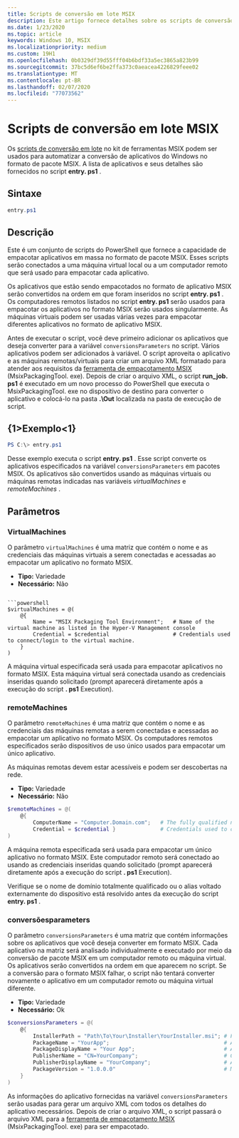 ```yaml
---
title: Scripts de conversão em lote MSIX
description: Este artigo fornece detalhes sobre os scripts de conversão em lote no kit de ferramentas do MSIX.
ms.date: 1/23/2020
ms.topic: article
keywords: Windows 10, MSIX
ms.localizationpriority: medium
ms.custom: 19H1
ms.openlocfilehash: 0b0329df39d55fff04b6bdf33a5ec3865a823b99
ms.sourcegitcommit: 37bc5d6ef6be2ffa373c0aeacea4226829feee02
ms.translationtype: MT
ms.contentlocale: pt-BR
ms.lasthandoff: 02/07/2020
ms.locfileid: "77073562"
---
```

# <a name="msix-batch-conversion-scripts"></a>Scripts de conversão em lote MSIX

Os [scripts de conversão em lote](https://github.com/microsoft/MSIX-Toolkit/tree/master/Scripts/BatchConversion) no kit de ferramentas MSIX podem ser usados para automatizar a conversão de aplicativos do Windows no formato de pacote MSIX. A lista de aplicativos e seus detalhes são fornecidos no script **entry. ps1** .

## <a name="syntax"></a>Sintaxe

```powershell
entry.ps1
```

## <a name="description"></a>Descrição

Este é um conjunto de scripts do PowerShell que fornece a capacidade de empacotar aplicativos em massa no formato de pacote MSIX. Esses scripts serão conectados a uma máquina virtual local ou a um computador remoto que será usado para empacotar cada aplicativo.

Os aplicativos que estão sendo empacotados no formato de aplicativo MSIX serão convertidos na ordem em que foram inseridos no script **entry. ps1** . Os computadores remotos listados no script **entry. ps1** serão usados para empacotar os aplicativos no formato MSIX serão usados singularmente. As máquinas virtuais podem ser usadas várias vezes para empacotar diferentes aplicativos no formato de aplicativo MSIX.

Antes de executar o script, você deve primeiro adicionar os aplicativos que deseja converter para a variável `conversionsParameters` no script. Vários aplicativos podem ser adicionados à variável. O script aproveita o aplicativo e as máquinas remotas/virtuais para criar um arquivo XML formatado para atender aos requisitos da [ferramenta de empacotamento MSIX](..\packaging-tool\mpt-overview.md) (MsixPackagingTool. exe). Depois de criar o arquivo XML, o script **run_job. ps1** é executado em um novo processo do PowerShell que executa o MsixPackagingTool. exe no dispositivo de destino para converter o aplicativo e colocá-lo na pasta **.\Out** localizada na pasta de execução de script.

## <a name="example"></a>{1&gt;Exemplo&lt;1}

```powershell
PS C:\> entry.ps1
```

Desse exemplo executa o script **entry. ps1** . Esse script converte os aplicativos especificados na variável `conversionsParameters` em pacotes MSIX. Os aplicativos são convertidos usando as máquinas virtuais ou máquinas remotas indicadas nas variáveis *virtualMachines* e *remoteMachines* .

## <a name="parameters"></a>Parâmetros

### <a name="virtualmachines"></a>VirtualMachines

O parâmetro `virtualMachines` é uma matriz que contém o nome e as credenciais das máquinas virtuais a serem conectadas e acessadas ao empacotar um aplicativo no formato MSIX.

* **Tipo:** Variedade
* **Necessário:** Não

```

```powershell
$virtualMachines = @(
    @{
        Name = "MSIX Packaging Tool Environment";   # Name of the virtual machine as listed in the Hyper-V Management console
        Credential = $credential                    # Credentials used to connect/login to the virtual machine.
    }
)
```

A máquina virtual especificada será usada para empacotar aplicativos no formato MSIX. Esta máquina virtual será conectada usando as credenciais inseridas quando solicitado (prompt aparecerá diretamente após a execução do script **. ps1** Execution).

### <a name="remotemachines"></a>remoteMachines

O parâmetro `remoteMachines` é uma matriz que contém o nome e as credenciais das máquinas remotas a serem conectadas e acessadas ao empacotar um aplicativo no formato MSIX. Os computadores remotos especificados serão dispositivos de uso único usados para empacotar um único aplicativo.

As máquinas remotas devem estar acessíveis e podem ser descobertas na rede.

* **Tipo:** Variedade
* **Necessário:** Não

```powershell
$remoteMachines = @(
    @{
        ComputerName = "Computer.Domain.com";   # The fully qualified name of the remote machine.
        Credential = $credential }              # Credentials used to connect/login to the remote machine.
)
```

A máquina remota especificada será usada para empacotar um único aplicativo no formato MSIX. Este computador remoto será conectado ao usando as credenciais inseridas quando solicitado (prompt aparecerá diretamente após a execução do script **. ps1** Execution).

Verifique se o nome de domínio totalmente qualificado ou o alias voltado externamente do dispositivo está resolvido antes da execução do script **entry. ps1** .

### <a name="conversionsparameters"></a>conversõesparameters

O parâmetro `conversionsParameters` é uma matriz que contém informações sobre os aplicativos que você deseja converter em formato MSIX. Cada aplicativo na matriz será analisado individualmente e executado por meio da conversão de pacote MSIX em um computador remoto ou máquina virtual. Os aplicativos serão convertidos na ordem em que aparecem no script. Se a conversão para o formato MSIX falhar, o script não tentará converter novamente o aplicativo em um computador remoto ou máquina virtual diferente.

* **Tipo:** Variedade
* **Necessário:** Ok

```powershell
$conversionsParameters = @(
    @{
        InstallerPath = "Path\To\Your\Installer\YourInstaller.msi"; # Full path to the installation media (local or remote paths).
        PackageName = "YourApp";                                    # Application Display Name - name visible in the start menu.
        PackageDisplayName = "Your App";                            # Application Name - Can not contain special characters.
        PublisherName = "CN=YourCompany";                           # Certificate Publisher information
        PublisherDisplayName = "YourCompany";                       # Application Publisher name
        PackageVersion = "1.0.0.0"                                  # MSIX Application version (must contain 4 octets).
    }
)
```

As informações do aplicativo fornecidas na variável `conversionsParameters` serão usadas para gerar um arquivo XML com todos os detalhes do aplicativo necessários. Depois de criar o arquivo XML, o script passará o arquivo XML para a [ferramenta de empacotamento MSIX](..\packaging-tool\mpt-overview.md) (MsixPackagingTool. exe) para ser empacotado.
